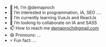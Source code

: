 - 👋 Hi, I’m @demaproch
- 👀 I’m interested in programmation, IA, SEO ....
- 🌱 I’m currently learning VueJs and ReactJs
- 💞️ I’m looking to collaborate on IA and SASS
- 📫 How to reach me demaproch@gmail.com 
- 😄 Pronouns: ...
- ⚡ Fun fact: ...

<!---
demaproch/demaproch is a ✨ special ✨ repository because its `README.md` (this file) appears on your GitHub profile.
You can click the Preview link to take a look at your changes.
--->
